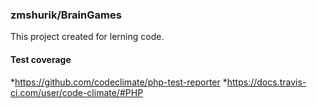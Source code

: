 ### zmshurik/BrainGames

This project created for lerning code.

#### Test coverage

*https://github.com/codeclimate/php-test-reporter
*https://docs.travis-ci.com/user/code-climate/#PHP
